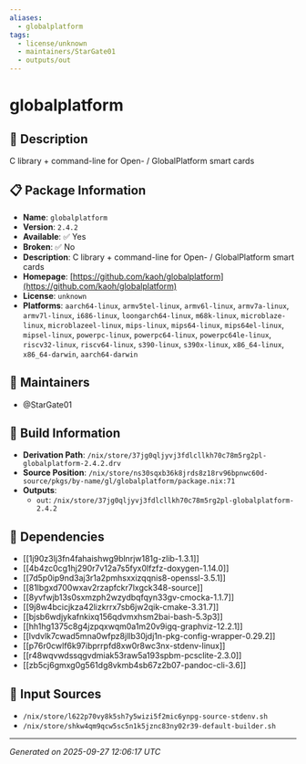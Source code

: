 ```yaml
---
aliases:
  - globalplatform
tags:
  - license/unknown
  - maintainers/StarGate01
  - outputs/out
---
```


# globalplatform

## 📝 Description

C library + command-line for Open- / GlobalPlatform smart cards

## 📋 Package Information

- **Name**: `globalplatform`
- **Version**: `2.4.2`
- **Available**: ✅ Yes
- **Broken**: ✅ No
- **Description**: C library + command-line for Open- / GlobalPlatform smart cards
- **Homepage**: [https://github.com/kaoh/globalplatform](https://github.com/kaoh/globalplatform)
- **License**: `unknown`
- **Platforms**: `aarch64-linux`, `armv5tel-linux`, `armv6l-linux`, `armv7a-linux`, `armv7l-linux`, `i686-linux`, `loongarch64-linux`, `m68k-linux`, `microblaze-linux`, `microblazeel-linux`, `mips-linux`, `mips64-linux`, `mips64el-linux`, `mipsel-linux`, `powerpc-linux`, `powerpc64-linux`, `powerpc64le-linux`, `riscv32-linux`, `riscv64-linux`, `s390-linux`, `s390x-linux`, `x86_64-linux`, `x86_64-darwin`, `aarch64-darwin`
## 👥 Maintainers

- @StarGate01


## 🔧 Build Information

- **Derivation Path**: `/nix/store/37jg0qljyvj3fdlcllkh70c78m5rg2pl-globalplatform-2.4.2.drv`
- **Source Position**: `/nix/store/ns30sqxb36k8jrds8z18rv96bpnwc60d-source/pkgs/by-name/gl/globalplatform/package.nix:71`
- **Outputs**:
  - `out`:  `/nix/store/37jg0qljyvj3fdlcllkh70c78m5rg2pl-globalplatform-2.4.2`

## 🔗 Dependencies

- [[1j90z3lj3fn4fahaishwg9blnrjw181g-zlib-1.3.1]]
- [[4b4zc0cg1hj290r7v12a7s5fyx0lfzfz-doxygen-1.14.0]]
- [[7d5p0ip9nd3aj3r1a2pmhsxxizqqnis8-openssl-3.5.1]]
- [[81lbgxd700wxav2rzapfckr7lxgck348-source]]
- [[8yvfwjb13s0sxmzph2wzydbqfqyn33gv-cmocka-1.1.7]]
- [[9j8w4bcicjkza42lizkrrx7sb6jw2qik-cmake-3.31.7]]
- [[bjsb6wdjykafnkixq156qdvmxhsm2bai-bash-5.3p3]]
- [[hh1hg1375c8g4jzpqxwqm0a1m20v9igq-graphviz-12.2.1]]
- [[lvdvlk7cwad5mna0wfpz8jllb30jdj1n-pkg-config-wrapper-0.29.2]]
- [[p76r0cwlf6k97ibprrpfd8xw0r8wc3nx-stdenv-linux]]
- [[r48wqvwdssqgvdmiak53raw5a193spbm-pcsclite-2.3.0]]
- [[zb5cj6gmxg0g561dg8vkmb4sb67z2b07-pandoc-cli-3.6]]

## 📁 Input Sources

- `/nix/store/l622p70vy8k5sh7y5wizi5f2mic6ynpg-source-stdenv.sh`
- `/nix/store/shkw4qm9qcw5sc5n1k5jznc83ny02r39-default-builder.sh`

---
*Generated on 2025-09-27 12:06:17 UTC*
